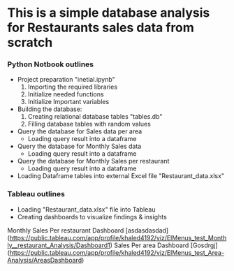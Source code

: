 # This is a simple database analysis for Restaurants sales data from scratch

### Python Notbook outlines

* Project preparation "inetial.ipynb"
    1. Importing the required libraries
    2. Initialize needed functions
    3. Initialize Important variables
* Building the database:
    1. Creating relational database tables "tables.db"
    2. Filling database tables with random values
* Query the database for Sales data per area
    - Loading query result into a dataframe
* Query the database for Monthly Sales data
    - Loading query result into a dataframe
* Query the database for Monthly Sales per restaurant
    - Loading query result into a dataframe
* Loading Dataframe tables into external Excel file "Restaurant_data.xlsx"

### Tableau outlines

* Loading "Restaurant_data.xlsx" file into Tableau
* Creating dashboards to visualize findings & insights

Monthly Sales Per restaurant Dashboard [asdasdasdad] (https://public.tableau.com/app/profile/khaled4192/viz/ElMenus_test_Monthly__restaurant_Analysis/Dashboard1)
Sales Per area Dashboard [Gosdrgj] (https://public.tableau.com/app/profile/khaled4192/viz/ElMenus_test_Area-Analysis/AreasDashboard)
